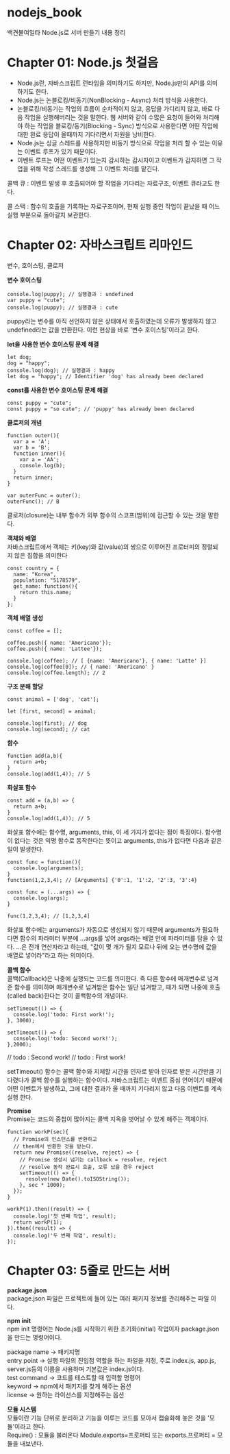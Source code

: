 # nodejs_book
백견불여일타 Node.js로 서버 만들기 내용 정리

# Chapter 01: Node.js 첫걸음
- Node.js란, 자바스크립트 런타임을 의미하기도 하지만, Node.js만의 API를 의미하기도 한다.
- Node.js는 논블로킹/비동기(NonBlocking - Async) 처리 방식을 사용한다.
- 논블로킹/비동기는 작업의 흐름이 순차적이지 않고, 응답을 가디리지 않고, 바로 다음 작업을 실행해버리는 것을 말한다. 웹 서버와 같이 수많은 요청이 들어와 처리해야 하는 작업을 블로킹/동기(Blocking - Sync) 방식으로 사용한다면 어떤 작업에 대한 완료 응답이 올때까지 기다리면서 자원을 낭비한다.
- Node.js는 싱글 스레드를 사용하지만 비동기 방식으로 작업을 처리 할 수 있는 이유는 이벤트 루프가 있기 때문이다.
- 이벤트 루프는 어떤 이벤트가 있는지 감시하는 감시자이고 이벤트가 감지하면 그 작업을 위해 작성 스레드를 생성해 그 이벤트 처리를 맡긴다.

콜백 큐 : 이벤트 발생 후 호출되어야 할 작업을 기다리는 자료구조, 이벤트 큐라고도 한다.

콜 스택 : 함수의 호출을 기록하는 자료구조이며, 현재 실행 중인 작업이 끝났을 때 어느 실행 부분으로 돌아갈지 보관한다.

# Chapter 02: 자바스크립트 리마인드
변수, 호이스팅, 클로저

<b>변수 호이스팅</b>
```
console.log(puppy); // 실행결과 : undefined
var puppy = "cute";
console.log(puppy); // 실행결과 : cute
```
puppy라는 변수를 아직 선언하지 않은 상태에서 호출하였는데 오류가 발생하지 않고 undefined라는 값을 반환한다. 이런 현상을 바로 '변수 호이스팅'이라고 한다. 

<b>let을 사용한 변수 호이스팅 문제 해결</b>
```
let dog;
dog = "happy";
console.log(dog); // 실행결과 : happy
let dog = "happy"; // Identifier 'dog' has already been declared
```

<b>const를 사용한 변수 호이스팅 문제 해결</b>
```
const puppy = "cute";
const puppy = "so cute"; // 'puppy' has already been declared
```

<b>클로저의 개념</b>
```
function outer(){
  var a = 'A';
  var b = 'B';
  function inner(){
    var a = 'AA';
    console.log(b);
  }
  return inner;
}

var outerFunc = outer();
outerFunc(); // B
```
클로저(closure)는 내부 함수가 외부 함수의 스코프(범위)에 접근할 수 있는 것을 말한다.


<b>객체와 배열</b><br>
자바스크립트에서 객체는 키(key)와 값(value)의 쌍으로 이루어진 프로터피의 정렬되지 않은 집합을 의미한다
```
const country = {
  name: "Korea",
  population: "5178579",
  get_name: function(){
    return this.name;
  }
};
```

<b>객체 배열 생성</b><br>
```
const coffee = [];

coffee.push({ name: 'Americano'});
coffee.push({ name: 'Lattee'});

console.log(coffee); // [ {name: 'Americano'}, { name: 'Latte' }]
console.log(coffee[0]); // { name: 'Americano' }
console.log(coffee.length); // 2
```

<b>구조 분해 할당</b><br>
```
const animal = ['dog', 'cat'];

let [first, second] = animal;

console.log(first); // dog
console.log(second); // cat
```

<b>함수</b><br>
```
function add(a,b){
  return a+b;
}
console.log(add(1,4)); // 5
```

<b>화살표 함수</b><br>
```
const add = (a,b) => {
  return a+b;
}
console.log(add(1,4)); // 5
```

화살표 함수에는 함수명, arguments, this, 이 세 가지가 없다는 점이 특징이다. 함수명이 없다는 것은 익명 함수로 동작한다는 뜻이고 arguments, this가 없다면 다음과 같은 일이 발생한다.
```
const func = function(){
  console.log(arguments);
}
function(1,2,3,4); // [Arguments] {'0':1, '1':2, '2':3, '3':4}
```

```
const func = (...args) => {
  console.log(args);
}

func(1,2,3,4); // [1,2,3,4]
```

화살표 함수에는 arguments가 자동으로 생성되지 않기 때문에 arguments가 필요하다면 함수의 파라미터 부분에 ...args를 넣어 args라는 배열 안에 파라미터를 담을 수 있다.
...은 전개 연산자라고 하는데, "값이 몇 개가 될지 모르나 뒤에 오는 변수명에 값을 배열로 넣어라"라고 하는 의미이다.

<b>콜백 함수</b><br>
콜백(Callback)은 나중에 실행되는 코드를 의미한다. 즉 다른 함수에 매개변수로 넘겨준 함수를 의미하며 
매개변수로 넘겨받은 함수는 일단 넘겨받고, 때가 되면 나중에 호출(called back)한다는 것이 콜백함수의 개념이다.

```
setTimeout(() => {
  console.log('todo: First work!');
}, 3000);

setTimeout(() => {
  console.log('todo: Second work!');
},2000);
```
// todo : Second work!
// todo : First work!

setTimeout() 함수는 콜백 함수와 지체할 시간을 인자로 받아 인자로 받은 시간만큼 기다렸다가 콜백 함수를 실행하는 함수이다. 자바스크립트는 이벤트 중심 언어이기 때문에 어떤 이벤트가 발생하고, 그에 대한 결과가 올 때까지 기다리지 않고 다음 이벤트를 계속 실행 한다.

<b>Promise</b><br>
Promise는 코드의 중첩이 많아지는 콜백 지옥을 벗어날 수 있게 해주는 객체이다.

```
function workP(sec){
  // Promise의 인스턴스를 반환하고
  // then에서 반환한 것을 받는다.
  return new Promise((resolve, reject) => {
    // Promise 생성시 넘기는 callback = resolve, reject
    // resolve 동작 완료시 호출, 오류 났을 경우 reject
    setTimeout(() => {
      resolve(new Date().toISOString());
    }, sec * 1000);
  }); 
}

workP(1).then((result) => {
  console.log('첫 번째 작업', result);
  return workP(1);
}).then((result) => {
  console.log('두 번째 작업', result);
});
```

# Chapter 03: 5줄로 만드는 서버
<b>package.json</b><br>
package.json 파일은 프로젝트에 들어 있는 여러 패키지 정보를 관리해주는 파일 이다.

<b>npm init</b><br>
npm init 명령어는 Node.js를 시작하기 위한 초기화(initial) 작업이자 package.json을 만드는 명령어이다.

package name -> 패키지명<br>
entry point -> 실행 파일의 진입점 역할을 하는 파일을 지정, 주로 index.js, app.js, server.js등의 이름을 사용하며 기본값은 index.js이다.<br>
test command -> 코드를 테스트할 때 입력할 명령어<br>
keyword -> npm에서 패키지를 찾게 해주는 옵션<br>
license -> 원하는 라이선스를 지정해주는 옵션<br>

<b>모듈 시스템</b><br>
모듈이란 기능 단위로 분리하고 기능을 이루는 코드를 모아서 캡슐화해 놓은 것을 '모듈'이라고 한다.<br>
Require() : 모듈을 불러온다
Module.exports=프로퍼티 또는 exports.프로퍼티 = 모듈을 내보낸다.

